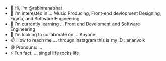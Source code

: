 - 👋 Hi, I’m @rabinranabhat
- 👀 I’m interested in ... Music Producing, Front-end devlopment Designing, Figma, and Software Engineering   
- 🌱 I’m currently learning ... Front end Develoment and Software Engineering
- 💞️ I’m looking to collaborate on ... Anyone 
- 📫 How to reach me ... througn instagram this is my ID : ananvolk
- 😄 Pronouns: ...
- ⚡ Fun fact: ... singel life rocks life 

<!---
rabinranabhat/rabinranabhat is a ✨ special ✨ repository because its `README.md` (this file) appears on your GitHub profile.
You can click the Preview link to take a look at your changes.
--->
